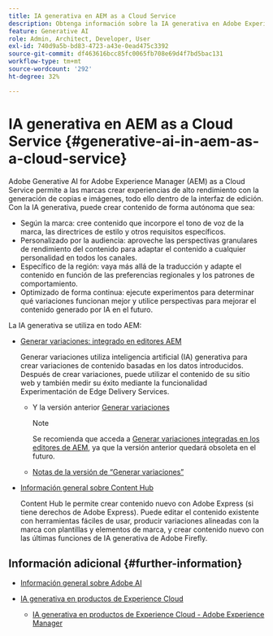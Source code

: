 ```yaml
---
title: IA generativa en AEM as a Cloud Service
description: Obtenga información sobre la IA generativa en Adobe Experience Manager as a Cloud Service
feature: Generative AI
role: Admin, Architect, Developer, User
exl-id: 740d9a5b-bd83-4723-a43e-0ead475c3392
source-git-commit: df463616bcc85fc0065fb708e69d4f7bd5bac131
workflow-type: tm+mt
source-wordcount: '292'
ht-degree: 32%

---
```


# IA generativa en AEM as a Cloud Service {#generative-ai-in-aem-as-a-cloud-service}

Adobe Generative AI for Adobe Experience Manager (AEM) as a Cloud Service permite a las marcas crear experiencias de alto rendimiento con la generación de copias e imágenes, todo ello dentro de la interfaz de edición. Con la IA generativa, puede crear contenido de forma autónoma que sea:

* Según la marca: cree contenido que incorpore el tono de voz de la marca, las directrices de estilo y otros requisitos específicos.
* Personalizado por la audiencia: aproveche las perspectivas granulares de rendimiento del contenido para adaptar el contenido a cualquier personalidad en todos los canales.
* Específico de la región: vaya más allá de la traducción y adapte el contenido en función de las preferencias regionales y los patrones de comportamiento.
* Optimizado de forma continua: ejecute experimentos para determinar qué variaciones funcionan mejor y utilice perspectivas para mejorar el contenido generado por IA en el futuro.

La IA generativa se utiliza en todo AEM:

* [Generar variaciones: integrado en editores AEM](/help/generative-ai/generate-variations-integrated-editor.md)

  Generar variaciones utiliza inteligencia artificial (IA) generativa para crear variaciones de contenido basadas en los datos introducidos. Después de crear variaciones, puede utilizar el contenido de su sitio web y también medir su éxito mediante la funcionalidad Experimentación de Edge Delivery Services.

   * Y la versión anterior [Generar variaciones](/help/generative-ai/generate-variations.md)

     >[!NOTE]
     >
     >Se recomienda que acceda a [Generar variaciones integradas en los editores de AEM](/help/generative-ai/generate-variations-integrated-editor.md), ya que la versión anterior quedará obsoleta en el futuro.

   * [Notas de la versión de “Generar variaciones”](/help/generative-ai/release-notes-generate-variations.md)

* [Información general sobre Content Hub](/help/assets/product-overview.md)

  Content Hub le permite crear contenido nuevo con Adobe Express (si tiene derechos de Adobe Express). Puede editar el contenido existente con herramientas fáciles de usar, producir variaciones alineadas con la marca con plantillas y elementos de marca, y crear contenido nuevo con las últimas funciones de IA generativa de Adobe Firefly.

<!-- 
  * [AI Assistant in Adobe Experience Manager](/help/implementing/cloud-manager/aem-ai-assistant.md)
-->

## Información adicional {#further-information}

* [Información general sobre Adobe AI](https://www.adobe.com/ai/overview.html)

* [IA generativa en productos de Experience Cloud](https://experienceleague.adobe.com/es/docs/core-services/interface/features/generative-ai)

   * [IA generativa en productos de Experience Cloud - Adobe Experience Manager](https://experienceleague.adobe.com/es/docs/core-services/interface/features/generative-ai#aem)
